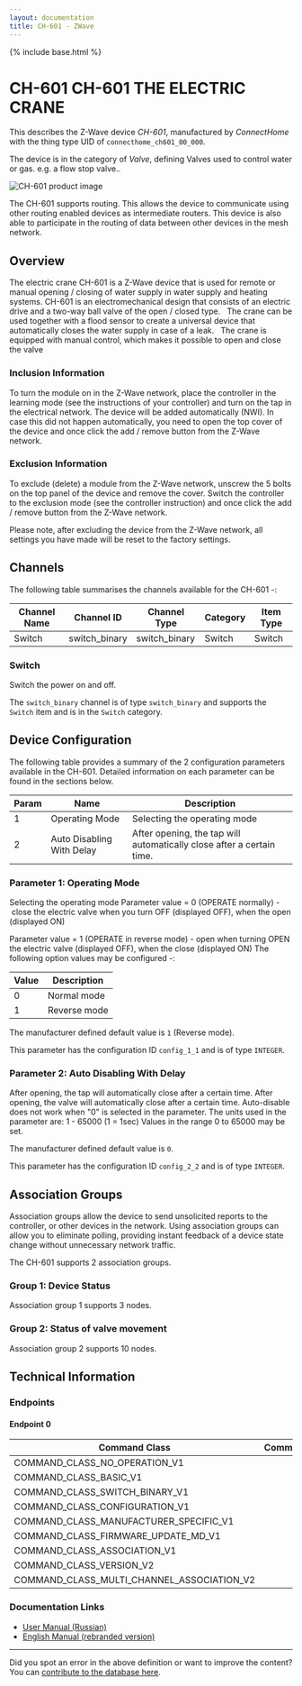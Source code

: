 ```yaml
---
layout: documentation
title: CH-601 - ZWave
---
```


{% include base.html %}

# CH-601 CH-601 THE ELECTRIC CRANE
This describes the Z-Wave device *CH-601*, manufactured by *ConnectHome* with the thing type UID of ```connecthome_ch601_00_000```.

The device is in the category of *Valve*, defining Valves used to control water or gas. e.g. a flow stop valve..

![CH-601 product image](https://opensmarthouse.org/zwavedatabase/865/image/)


The CH-601 supports routing. This allows the device to communicate using other routing enabled devices as intermediate routers.  This device is also able to participate in the routing of data between other devices in the mesh network.

## Overview

The electric crane CH-601 is a Z-Wave device that is used for remote or manual opening / closing of water supply in water supply and heating systems. CH-601 is an electromechanical design that consists of an electric drive and a two-way ball valve of the open / closed type.   The crane can be used together with a flood sensor to create a universal device that automatically closes the water supply in case of a leak.   The crane is equipped with manual control, which makes it possible to open and close the valve 

### Inclusion Information

To turn the module on in the Z-Wave network, place the controller in the learning mode (see the instructions of your controller) and turn on the tap in the electrical network. The device will be added automatically (NWI). In case this did not happen automatically, you need to open the top cover of the device and once click the add / remove button from the Z-Wave network.

### Exclusion Information

To exclude (delete) a module from the Z-Wave network, unscrew the 5 bolts on the top panel of the device and remove the cover. Switch the controller to the exclusion mode (see the controller instruction) and once click the add / remove button from the Z-Wave network.

Please note, after excluding the device from the Z-Wave network, all settings you have made will be reset to the factory settings.

## Channels

The following table summarises the channels available for the CH-601 -:

| Channel Name | Channel ID | Channel Type | Category | Item Type |
|--------------|------------|--------------|----------|-----------|
| Switch | switch_binary | switch_binary | Switch | Switch | 

### Switch
Switch the power on and off.

The ```switch_binary``` channel is of type ```switch_binary``` and supports the ```Switch``` item and is in the ```Switch``` category.



## Device Configuration

The following table provides a summary of the 2 configuration parameters available in the CH-601.
Detailed information on each parameter can be found in the sections below.

| Param | Name  | Description |
|-------|-------|-------------|
| 1 | Operating Mode | Selecting the operating mode |
| 2 | Auto Disabling With Delay | After opening, the tap will automatically close after a certain time. |

### Parameter 1: Operating Mode

Selecting the operating mode
Parameter value = 0 (OPERATE normally) - close the electric valve when you turn OFF (displayed OFF), when the open (displayed ON)

Parameter value = 1 (OPERATE in reverse mode) - open when turning OPEN the electric valve (displayed OFF), when the close (displayed ON)
The following option values may be configured -:

| Value  | Description |
|--------|-------------|
| 0 | Normal mode |
| 1 | Reverse mode |

The manufacturer defined default value is ```1``` (Reverse mode).

This parameter has the configuration ID ```config_1_1``` and is of type ```INTEGER```.


### Parameter 2: Auto Disabling With Delay

After opening, the tap will automatically close after a certain time.
After opening, the valve will automatically close after a certain time. Auto-disable does not work when "0" is selected in the parameter. The units used in the parameter are: 1 - 65000 (1 = 1sec)
Values in the range 0 to 65000 may be set.

The manufacturer defined default value is ```0```.

This parameter has the configuration ID ```config_2_2``` and is of type ```INTEGER```.


## Association Groups

Association groups allow the device to send unsolicited reports to the controller, or other devices in the network. Using association groups can allow you to eliminate polling, providing instant feedback of a device state change without unnecessary network traffic.

The CH-601 supports 2 association groups.

### Group 1: Device Status


Association group 1 supports 3 nodes.

### Group 2: Status of valve movement


Association group 2 supports 10 nodes.

## Technical Information

### Endpoints

#### Endpoint 0

| Command Class | Comment |
|---------------|---------|
| COMMAND_CLASS_NO_OPERATION_V1| |
| COMMAND_CLASS_BASIC_V1| |
| COMMAND_CLASS_SWITCH_BINARY_V1| |
| COMMAND_CLASS_CONFIGURATION_V1| |
| COMMAND_CLASS_MANUFACTURER_SPECIFIC_V1| |
| COMMAND_CLASS_FIRMWARE_UPDATE_MD_V1| |
| COMMAND_CLASS_ASSOCIATION_V1| |
| COMMAND_CLASS_VERSION_V2| |
| COMMAND_CLASS_MULTI_CHANNEL_ASSOCIATION_V2| |

### Documentation Links

* [User Manual (Russian) ](https://www.opensmarthouse.org/zwavedatabase/865/ch-601-manual-rus.pdf)
* [English Manual (rebranded version)](https://www.opensmarthouse.org/zwavedatabase/865/ZWaveWirelessWaterValveManual.pdf)

---

Did you spot an error in the above definition or want to improve the content?
You can [contribute to the database here](https://www.opensmarthouse.org/zwavedatabase/865).
